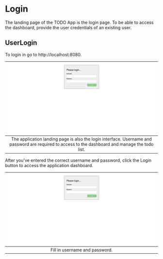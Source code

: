 # Login

The landing page of the TODO App is the login page. To be able to access the dashboard, provide the user credentials of an existing user.

## UserLogin

To login in go to http://localhost:8080.

| ![ApplicationLandingPage](./ApplicationLandingPage.png "Application Landing Page") |
| :--: |
| The application landing page is also the login interface. Username and password are required to access to the dashboard and manage the todo list. |

After you've entered the correct username and password, click the Login button to access the application dashboard.

| ![ApplicationLandingPage](./ApplicationLandingPage.png "Application Landing Page") |
| :--: |
| Fill in username and password. |


